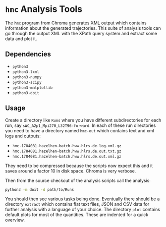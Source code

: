 # `hmc` Analysis Tools

The `hmc` program from Chroma generates XML output which contains information
about the generated trajectories. This suite of analysis tools can go through
the output XML with the XPath query system and extract some data and plot it.

## Dependencies

- `python3`
- `python3-lxml`
- `python3-numpy`
- `python3-scipy`
- `python3-matplotlib`
- `python3-doit`

## Usage

Create a directory like `Runs` where you have different subdirectories for each
run, say `sWC_A2p1_Mpi270_L32T96-forward`. In each of these run directories you
need to have a directory named `hmc-out` which contains text and xml logs and
outputs:

- `hmc.1784081.hazelhen-batch.hww.hlrs.de.log.xml.gz`
- `hmc.1784081.hazelhen-batch.hww.hlrs.de.out.txt.gz`
- `hmc.1784081.hazelhen-batch.hww.hlrs.de.out.xml.gz`

They need to be compressed because the scripts now expect this and it saves
around a factor 10 in disk space. Chroma is very verbose.

Then from the source checkout of the analysis scripts call the analysis:

```bash
python3 -m doit -d path/to/Runs
```

You should then see various tasks being done. Eventually there should be a
directory `extract` which contains flat text files, JSON and CSV data for
further analysis with a language of your choice. The directory `plot` contains
default plots for most of the quantities. These are indented for a quick
overview.

<!-- vim: set spell textwidth=79 : -->
